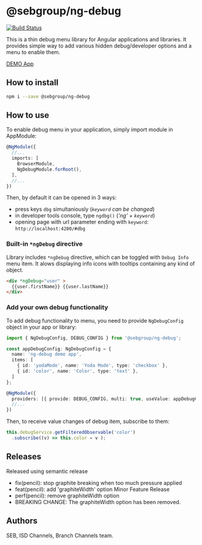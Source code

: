# @sebgroup/ng-debug

[![Build Status](https://travis-ci.com/sebgroup/ng-debug.svg?token=o3pCqnRaRpu27HBJhsyh&branch=master)](https://travis-ci.com/sebgroup/ng-debug)

This is a thin debug menu library for Angular applications and libraries.
It provides simple way to add various hidden debug/developer options and a menu to enable them.

[DEMO App](https://sebgroup.github.io/ng-debug/)

## How to install

```bash
npm i --save @sebgroup/ng-debug
```

## How to use

To enable debug menu in your application, simply import module in AppModule:

```ts
@NgModule({
  //...
  imports: [
    BrowserModule,
    NgDebugModule.forRoot(),
  ],
  //...
})
```

Then, by default it can be opened in 3 ways:

* press keys `dbg` simultaniously (*`keyword` can be changed*)
* in developer tools console, type `ngdbg()` (*'ng' + `keyword`*)
* opening page with url parameter ending with `keyword`: `http://localhost:4200/#dbg`

### Built-in `*ngDebug` directive

Library includes `*ngDebug` directive, 
which can be toggled with `Debug Info` menu item.
It alows displaying info icons with tooltips containing any kind of object.

```html
<div *ngDebug="user" >
  {{user.firstName}} {{user.lastName}}
</div>
```

### Add your own debug functionality

To add debug functionality to menu, you need to provide `NgDebugConfig` object in your app or library:

```ts
import { NgDebugConfig, DEBUG_CONFIG } from '@sebgroup/ng-debug';

const appDebugConfig: NgDebugConfig = {
  name: 'ng-debug demo app',
  items: [
    { id: 'yodaMode', name: 'Yoda Mode', type: 'checkbox' },
    { id: 'color', name: 'Color', type: 'text' },
  ]
};

@NgModule({
  providers: [{ provide: DEBUG_CONFIG, multi: true, useValue: appDebugConfig }],
  //...
})
```

Then, to receive value changes of debug item, subscribe to them:

```ts
this.debugService.getFilteredObservable('color')
  .subscribe((v) => this.color = v );
```

## Releases

Released using semantic release

* fix(pencil): stop graphite breaking when too much pressure applied
* feat(pencil): add 'graphiteWidth' option	Minor Feature Release
* perf(pencil): remove graphiteWidth option
* BREAKING CHANGE: The graphiteWidth option has been removed.

## Authors

SEB, ISD Channels, Branch Channels team.
 
